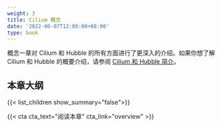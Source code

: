 ```yaml
---
weight: 3
title: Cilium 概念
date: '2022-06-07T12:00:00+08:00'
type: book
---
```


概念一章对 Cilium 和 Hubble 的所有方面进行了更深入的介绍。如果你想了解 Cilium 和 Hubble 的概要介绍，请参阅 [Cilium 和 Hubble 简介](../intro)。

## 本章大纲

{{< list_children show_summary="false">}}

{{< cta cta_text="阅读本章" cta_link="overview" >}}
